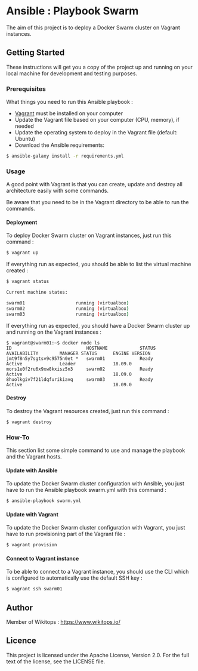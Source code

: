 # Ansible : Playbook Swarm

The aim of this project is to deploy a Docker Swarm cluster on Vagrant instances.

## Getting Started

These instructions will get you a copy of the project up and running on your local machine for development and testing purposes.

### Prerequisites

What things you need to run this Ansible playbook :

*   [Vagrant](https://www.vagrantup.com/docs/installation/) must be installed on your computer
*   Update the Vagrant file based on your computer (CPU, memory), if needed
*   Update the operating system to deploy in the Vagrant file (default: Ubuntu)
*   Download the Ansible requirements:

```bash
$ ansible-galaxy install -r requirements.yml
```

### Usage

A good point with Vagrant is that you can create, update and destroy all architecture easily with some commands.

Be aware that you need to be in the Vagrant directory to be able to run the commands.

#### Deployment

To deploy Docker Swarm cluster on Vagrant instances, just run this command :

```bash
$ vagrant up
```

If everything run as expected, you should be able to list the virtual machine created :

```bash
$ vagrant status

Current machine states:

swarm01                   running (virtualbox)
swarm02                   running (virtualbox)
swarm03                   running (virtualbox)
```

If everything run as expected, you should have a Docker Swarm cluster up and running on the Vagrant instances :

```
$ vagrant@swarm01:~$ docker node ls
ID                            HOSTNAME            STATUS              AVAILABILITY        MANAGER STATUS      ENGINE VERSION
jmt9f8n5y7sgtsv9c9575n0et *   swarm01             Ready               Active              Leader              18.09.0
mors1e0f2ru6x9xw8kxisz5n3     swarm02             Ready               Active                                  18.09.0
8huolkgiv7f21ldqfurikiavq     swarm03             Ready               Active                                  18.09.0
```

#### Destroy

To destroy the Vagrant resources created, just run this command :

```bash
$ vagrant destroy
```

### How-To

This section list some simple command to use and manage the playbook and the Vagrant hosts.

#### Update with Ansible

To update the Docker Swarm cluster configuration with Ansible, you just have to run the Ansible playbook swarm.yml with this command :

```bash
$ ansible-playbook swarm.yml
```

#### Update with Vagrant

To update the Docker Swarm cluster configuration with Vagrant, you just have to run provisioning part of the Vagrant file :

```bash
$ vagrant provision
```

#### Connect to Vagrant instance

To be able to connect to a Vagrant instance, you should use the CLI which is configured to automatically use the default SSH key :

```bash
$ vagrant ssh swarm01
```

## Author

Member of Wikitops : https://www.wikitops.io/

## Licence

This project is licensed under the Apache License, Version 2.0. For the full text of the license, see the LICENSE file.

